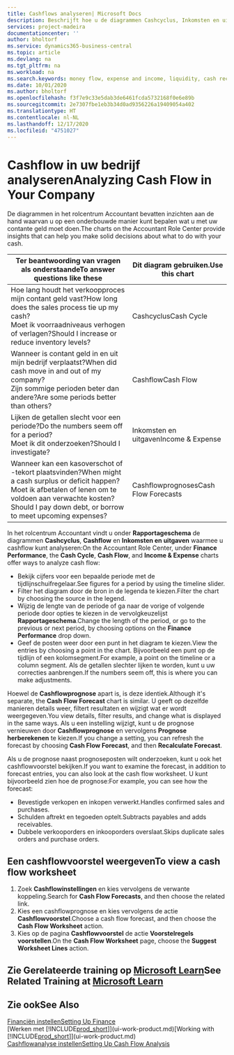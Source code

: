 ```yaml
---
title: Cashflows analyseren| Microsoft Docs
description: Beschrijft hoe u de diagrammen Cashcyclus, Inkomsten en uitgaven, Cashflow, en Cashflowprognose gebruikt om verleden en toekomstige stroom van geld in en uit uw bedrijf te analyseren.
services: project-madeira
documentationcenter: ''
author: bholtorf
ms.service: dynamics365-business-central
ms.topic: article
ms.devlang: na
ms.tgt_pltfrm: na
ms.workload: na
ms.search.keywords: money flow, expense and income, liquidity, cash receipts minus cash payments, Cartera
ms.date: 10/01/2020
ms.author: bholtorf
ms.openlocfilehash: f3f7e9c33e5dab3de6461fcda5732168f0e6e89b
ms.sourcegitcommit: 2e7307fbe1eb3b34d0ad9356226a19409054a402
ms.translationtype: HT
ms.contentlocale: nl-NL
ms.lasthandoff: 12/17/2020
ms.locfileid: "4751027"
---
```

# <a name="analyzing-cash-flow-in-your-company"></a><span data-ttu-id="5691e-103">Cashflow in uw bedrijf analyseren</span><span class="sxs-lookup"><span data-stu-id="5691e-103">Analyzing Cash Flow in Your Company</span></span>
<span data-ttu-id="5691e-104">De diagrammen in het rolcentrum Accountant bevatten inzichten aan de hand waarvan u op een onderbouwde manier kunt bepalen wat u met uw contante geld moet doen.</span><span class="sxs-lookup"><span data-stu-id="5691e-104">The charts on the Accountant Role Center provide insights that can help you make solid decisions about what to do with your cash.</span></span>  

| <span data-ttu-id="5691e-105">Ter beantwoording van vragen als onderstaande</span><span class="sxs-lookup"><span data-stu-id="5691e-105">To answer questions like these</span></span> | <span data-ttu-id="5691e-106">Dit diagram gebruiken.</span><span class="sxs-lookup"><span data-stu-id="5691e-106">Use this chart</span></span> |
| --- | --- |
| <span data-ttu-id="5691e-107">Hoe lang houdt het verkoopproces mijn contant geld vast?</span><span class="sxs-lookup"><span data-stu-id="5691e-107">How long does the sales process tie up my cash?</span></span></br> <span data-ttu-id="5691e-108">Moet ik voorraadniveaus verhogen of verlagen?</span><span class="sxs-lookup"><span data-stu-id="5691e-108">Should I increase or reduce inventory levels?</span></span> |<span data-ttu-id="5691e-109">Cashcyclus</span><span class="sxs-lookup"><span data-stu-id="5691e-109">Cash Cycle</span></span> |
| <span data-ttu-id="5691e-110">Wanneer is contant geld in en uit mijn bedrijf verplaatst?</span><span class="sxs-lookup"><span data-stu-id="5691e-110">When did cash move in and out of my company?</span></span></br> <span data-ttu-id="5691e-111">Zijn sommige perioden beter dan andere?</span><span class="sxs-lookup"><span data-stu-id="5691e-111">Are some periods better than others?</span></span> |<span data-ttu-id="5691e-112">Cashflow</span><span class="sxs-lookup"><span data-stu-id="5691e-112">Cash Flow</span></span> |
| <span data-ttu-id="5691e-113">Lijken de getallen slecht voor een periode?</span><span class="sxs-lookup"><span data-stu-id="5691e-113">Do the numbers seem off for a period?</span></span></br> <span data-ttu-id="5691e-114">Moet ik dit onderzoeken?</span><span class="sxs-lookup"><span data-stu-id="5691e-114">Should I investigate?</span></span> |<span data-ttu-id="5691e-115">Inkomsten en uitgaven</span><span class="sxs-lookup"><span data-stu-id="5691e-115">Income & Expense</span></span> |
| <span data-ttu-id="5691e-116">Wanneer kan een kasoverschot of -tekort plaatsvinden?</span><span class="sxs-lookup"><span data-stu-id="5691e-116">When might a cash surplus or deficit happen?</span></span></br> <span data-ttu-id="5691e-117">Moet ik afbetalen of lenen om te voldoen aan verwachte kosten?</span><span class="sxs-lookup"><span data-stu-id="5691e-117">Should I pay down debt, or borrow to meet upcoming expenses?</span></span> |<span data-ttu-id="5691e-118">Cashflowprognoses</span><span class="sxs-lookup"><span data-stu-id="5691e-118">Cash Flow Forecasts</span></span> |

<span data-ttu-id="5691e-119">In het rolcentrum Accountant vindt u onder **Rapportageschema** de diagrammen **Cashcyclus**, **Cashflow** en **Inkomsten en uitgaven** waarmee u cashflow kunt analyseren:</span><span class="sxs-lookup"><span data-stu-id="5691e-119">On the Accountant Role Center, under **Finance Performance**, the **Cash Cycle**, **Cash Flow**, and **Income & Expense** charts offer ways to analyze cash flow:</span></span>  

* <span data-ttu-id="5691e-120">Bekijk cijfers voor een bepaalde periode met de tijdlijnschuifregelaar.</span><span class="sxs-lookup"><span data-stu-id="5691e-120">See figures for a period by using the timeline slider.</span></span>  
* <span data-ttu-id="5691e-121">Filter het diagram door de bron in de legenda te kiezen.</span><span class="sxs-lookup"><span data-stu-id="5691e-121">Filter the chart by choosing the source in the legend.</span></span>  
* <span data-ttu-id="5691e-122">Wijzig de lengte van de periode of ga naar de vorige of volgende periode door opties te kiezen in de vervolgkeuzelijst **Rapportageschema**.</span><span class="sxs-lookup"><span data-stu-id="5691e-122">Change the length of the period, or go to the previous or next period, by choosing options on the **Finance Performance** drop down.</span></span>  
* <span data-ttu-id="5691e-123">Geef de posten weer door een punt in het diagram te kiezen.</span><span class="sxs-lookup"><span data-stu-id="5691e-123">View the entries by choosing a point in the chart.</span></span> <span data-ttu-id="5691e-124">Bijvoorbeeld een punt op de tijdlijn of een kolomsegment.</span><span class="sxs-lookup"><span data-stu-id="5691e-124">For example, a point on the timeline or a column segment.</span></span> <span data-ttu-id="5691e-125">Als de getallen slechter lijken te worden, kunt u uw correcties aanbrengen.</span><span class="sxs-lookup"><span data-stu-id="5691e-125">If the numbers seem off, this is where you can make adjustments.</span></span>  

<span data-ttu-id="5691e-126">Hoewel de **Cashflowprognose** apart is, is deze identiek.</span><span class="sxs-lookup"><span data-stu-id="5691e-126">Although it's separate, the **Cash Flow Forecast** chart is similar.</span></span> <span data-ttu-id="5691e-127">U geeft op dezelfde manieren details weer, filtert resultaten en wijzigt wat er wordt weergegeven.</span><span class="sxs-lookup"><span data-stu-id="5691e-127">You view details, filter results, and change what is displayed in the same ways.</span></span> <span data-ttu-id="5691e-128">Als u een instelling wijzigt, kunt u de prognose vernieuwen door **Cashflowprognose** en vervolgens **Prognose herberekenen** te kiezen.</span><span class="sxs-lookup"><span data-stu-id="5691e-128">If you change a setting, you can refresh the forecast by choosing **Cash Flow Forecast**, and then **Recalculate Forecast**.</span></span>

<span data-ttu-id="5691e-129">Als u de prognose naast prognoseposten wilt onderzoeken, kunt u ook het cashflowvoorstel bekijken.</span><span class="sxs-lookup"><span data-stu-id="5691e-129">If you want to examine the forecast, in addition to forecast entries, you can also look at the cash flow worksheet.</span></span> <span data-ttu-id="5691e-130">U kunt bijvoorbeeld zien hoe de prognose:</span><span class="sxs-lookup"><span data-stu-id="5691e-130">For example, you can see how the forecast:</span></span>

* <span data-ttu-id="5691e-131">Bevestigde verkopen en inkopen verwerkt.</span><span class="sxs-lookup"><span data-stu-id="5691e-131">Handles confirmed sales and purchases.</span></span>  
* <span data-ttu-id="5691e-132">Schulden aftrekt en tegoeden optelt.</span><span class="sxs-lookup"><span data-stu-id="5691e-132">Subtracts payables and adds receivables.</span></span>  
* <span data-ttu-id="5691e-133">Dubbele verkooporders en inkooporders overslaat.</span><span class="sxs-lookup"><span data-stu-id="5691e-133">Skips duplicate sales orders and purchase orders.</span></span>  

## <a name="to-view-a-cash-flow-worksheet"></a><span data-ttu-id="5691e-134">Een cashflowvoorstel weergeven</span><span class="sxs-lookup"><span data-stu-id="5691e-134">To view a cash flow worksheet</span></span>
1. <span data-ttu-id="5691e-135">Zoek **Cashflowinstellingen** en kies vervolgens de verwante koppeling.</span><span class="sxs-lookup"><span data-stu-id="5691e-135">Search for **Cash Flow Forecasts**, and then choose the related link.</span></span>  
2. <span data-ttu-id="5691e-136">Kies een cashflowprognose en kies vervolgens de actie **Cashflowvoorstel**.</span><span class="sxs-lookup"><span data-stu-id="5691e-136">Choose a cash flow forecast, and then choose the **Cash Flow Worksheet** action.</span></span>  
3. <span data-ttu-id="5691e-137">Kies op de pagina **Cashflowvoorstel** de actie **Voorstelregels voorstellen**.</span><span class="sxs-lookup"><span data-stu-id="5691e-137">On the **Cash Flow Worksheet** page, choose the **Suggest Worksheet Lines** action.</span></span>  

## <a name="see-related-training-at-microsoft-learn"></a><span data-ttu-id="5691e-138">Zie Gerelateerde training op [Microsoft Learn](/learn/modules/forecast-cash-flow-dynamics-365-business-central/index)</span><span class="sxs-lookup"><span data-stu-id="5691e-138">See Related Training at [Microsoft Learn](/learn/modules/forecast-cash-flow-dynamics-365-business-central/index)</span></span>

## <a name="see-also"></a><span data-ttu-id="5691e-139">Zie ook</span><span class="sxs-lookup"><span data-stu-id="5691e-139">See Also</span></span>
[<span data-ttu-id="5691e-140">Financiën instellen</span><span class="sxs-lookup"><span data-stu-id="5691e-140">Setting Up Finance</span></span>](finance-setup-finance.md)  
<span data-ttu-id="5691e-141">[Werken met [!INCLUDE[prod_short](includes/prod_short.md)]](ui-work-product.md)</span><span class="sxs-lookup"><span data-stu-id="5691e-141">[Working with [!INCLUDE[prod_short](includes/prod_short.md)]](ui-work-product.md)</span></span>  
[<span data-ttu-id="5691e-142">Cashflowanalyse instellen</span><span class="sxs-lookup"><span data-stu-id="5691e-142">Setting Up Cash Flow Analysis</span></span>](finance-setup-cash-flow-analyses.md)  
